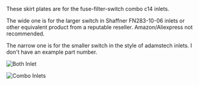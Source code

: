 These skirt plates are for the fuse-filter-switch combo c14 inlets.  

The wide one is for the larger switch in Shaffner FN283-10-06 inlets
or other equivalent product from a reputable reseller. Amazon/Aliexpress not recommended.

The narrow one is for the smaller switch in the style of adamstech inlets.  I don't have an example part number.  
 
![Both Inlet](https://github.com/LoganFraser/VoronMods/blob/main/Trident%202.4r2%20Combo%20Inlet%20Skirt/BothInlet.png)

![Combo Inlets](https://github.com/LoganFraser/VoronMods/blob/main/Trident%202.4r2%20Combo%20Inlet%20Skirt/ComboInlets.png)
